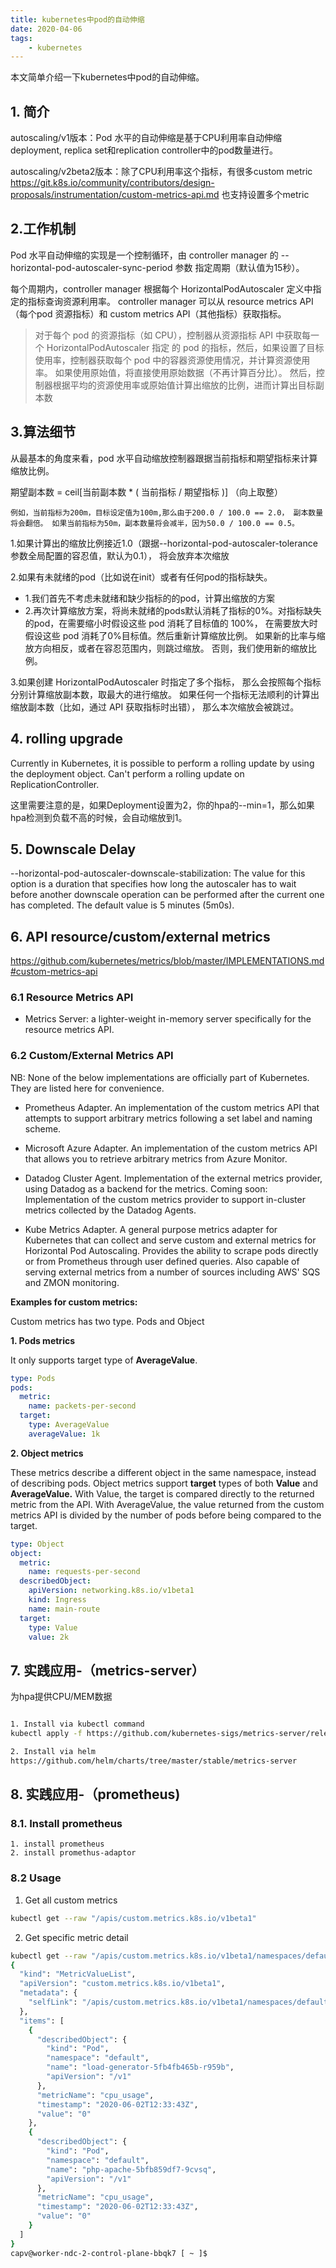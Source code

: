 ```yaml
---
title: kubernetes中pod的自动伸缩
date: 2020-04-06
tags:
    - kubernetes
---
```


本文简单介绍一下kubernetes中pod的自动伸缩。
<!-- more -->


## 1. 简介

autoscaling/v1版本：Pod 水平的自动伸缩是基于CPU利用率自动伸缩deployment, replica set和replication controller中的pod数量进行。

autoscaling/v2beta2版本：除了CPU利用率这个指标，有很多custom metric https://git.k8s.io/community/contributors/design-proposals/instrumentation/custom-metrics-api.md 也支持设置多个metric


## 2.工作机制

Pod 水平自动伸缩的实现是一个控制循环，由 controller manager 的 --horizontal-pod-autoscaler-sync-period 参数 指定周期（默认值为15秒）。

每个周期内，controller manager 根据每个 HorizontalPodAutoscaler 定义中指定的指标查询资源利用率。 controller manager 可以从 resource metrics API（每个pod 资源指标）和 custom metrics API（其他指标）获取指标。
> 对于每个 pod 的资源指标（如 CPU），控制器从资源指标 API 中获取每一个 HorizontalPodAutoscaler 指定 的 pod 的指标，然后，如果设置了目标使用率，控制器获取每个 pod 中的容器资源使用情况，并计算资源使用率。 如果使用原始值，将直接使用原始数据（不再计算百分比）。 然后，控制器根据平均的资源使用率或原始值计算出缩放的比例，进而计算出目标副本数

## 3.算法细节
从最基本的角度来看，pod 水平自动缩放控制器跟据当前指标和期望指标来计算缩放比例。

期望副本数 = ceil[当前副本数 * ( 当前指标 / 期望指标 )] （向上取整）

```
例如，当前指标为200m，目标设定值为100m,那么由于200.0 / 100.0 == 2.0， 副本数量将会翻倍。 如果当前指标为50m，副本数量将会减半，因为50.0 / 100.0 == 0.5。
``` 

1.如果计算出的缩放比例接近1.0（跟据--horizontal-pod-autoscaler-tolerance 参数全局配置的容忍值，默认为0.1）， 将会放弃本次缩放

2.如果有未就绪的pod（比如说在init）或者有任何pod的指标缺失。
- 1.我们首先不考虑未就绪和缺少指标的的pod，计算出缩放的方案   
- 2.再次计算缩放方案，将尚未就绪的pods默认消耗了指标的0%。对指标缺失的pod，在需要缩小时假设这些 pod 消耗了目标值的 100%， 在需要放大时假设这些 pod 消耗了0%目标值。然后重新计算缩放比例。 如果新的比率与缩放方向相反，或者在容忍范围内，则跳过缩放。 否则，我们使用新的缩放比例。

3.如果创建 HorizontalPodAutoscaler 时指定了多个指标， 那么会按照每个指标分别计算缩放副本数，取最大的进行缩放。 如果任何一个指标无法顺利的计算出缩放副本数（比如，通过 API 获取指标时出错）， 那么本次缩放会被跳过。

## 4. rolling upgrade

Currently in Kubernetes, it is possible to perform a rolling update by using the deployment object. Can't perform a rolling update on ReplicationController.

这里需要注意的是，如果Deployment设置为2，你的hpa的--min=1，那么如果hpa检测到负载不高的时候，会自动缩放到1。

## 5. Downscale Delay
--horizontal-pod-autoscaler-downscale-stabilization: The value for this option is a duration that specifies how long the autoscaler has to wait before another downscale operation can be performed after the current one has completed. The default value is 5 minutes (5m0s).

## 6. API resource/custom/external metrics
https://github.com/kubernetes/metrics/blob/master/IMPLEMENTATIONS.md#custom-metrics-api

### 6.1 Resource Metrics API

- Metrics Server: a lighter-weight in-memory server specifically for the resource metrics API.

### 6.2 Custom/External Metrics API

NB: None of the below implementations are officially part of Kubernetes. They are listed here for convenience.

- Prometheus Adapter. An implementation of the custom metrics API that attempts to support arbitrary metrics following a set label and naming scheme.

- Microsoft Azure Adapter. An implementation of the custom metrics API that allows you to retrieve arbitrary metrics from Azure Monitor.


- Datadog Cluster Agent. Implementation of the external metrics provider, using Datadog as a backend for the metrics. Coming soon: Implementation of the custom metrics provider to support in-cluster metrics collected by the Datadog Agents.

- Kube Metrics Adapter. A general purpose metrics adapter for Kubernetes that can collect and serve custom and external metrics for Horizontal Pod Autoscaling. Provides the ability to scrape pods directly or from Prometheus through user defined queries. Also capable of serving external metrics from a number of sources including AWS' SQS and ZMON monitoring.


**Examples for custom metrics:**

Custom metrics has two type. Pods and Object

**1. Pods metrics**

It only supports target type of **AverageValue**.
```yaml
type: Pods
pods:
  metric:
    name: packets-per-second
  target:
    type: AverageValue
    averageValue: 1k
```

**2. Object metrics**

These metrics describe a different object in the same namespace, instead of describing pods. Object metrics support **target** types of both **Value** and **AverageValue.** With Value, the target is compared directly to the returned metric from the API. With AverageValue, the value returned from the custom metrics API is divided by the number of pods before being compared to the target. 

```yaml
type: Object
object:
  metric:
    name: requests-per-second
  describedObject:
    apiVersion: networking.k8s.io/v1beta1
    kind: Ingress
    name: main-route
  target:
    type: Value
    value: 2k
```

## 7. 实践应用-（metrics-server）

为hpa提供CPU/MEM数据

```bash

1. Install via kubectl command
kubectl apply -f https://github.com/kubernetes-sigs/metrics-server/releases/download/v0.3.6/components.yaml

2. Install via helm
https://github.com/helm/charts/tree/master/stable/metrics-server

```

## 8. 实践应用-（prometheus)

### 8.1. Install prometheus
```
1. install prometheus
2. install promethus-adaptor
```

### 8.2 Usage

1. Get all custom metrics
```bash
kubectl get --raw "/apis/custom.metrics.k8s.io/v1beta1"
```

2. Get specific metric detail
```bash
kubectl get --raw "/apis/custom.metrics.k8s.io/v1beta1/namespaces/default/pods/*/cpu_usage"|jq
{
  "kind": "MetricValueList",
  "apiVersion": "custom.metrics.k8s.io/v1beta1",
  "metadata": {
    "selfLink": "/apis/custom.metrics.k8s.io/v1beta1/namespaces/default/pods/%2A/cpu_usage"
  },
  "items": [
    {
      "describedObject": {
        "kind": "Pod",
        "namespace": "default",
        "name": "load-generator-5fb4fb465b-r959b",
        "apiVersion": "/v1"
      },
      "metricName": "cpu_usage",
      "timestamp": "2020-06-02T12:33:43Z",
      "value": "0"
    },
    {
      "describedObject": {
        "kind": "Pod",
        "namespace": "default",
        "name": "php-apache-5bfb859df7-9cvsq",
        "apiVersion": "/v1"
      },
      "metricName": "cpu_usage",
      "timestamp": "2020-06-02T12:33:43Z",
      "value": "0"
    }
  ]
}
capv@worker-ndc-2-control-plane-bbqk7 [ ~ ]$
```